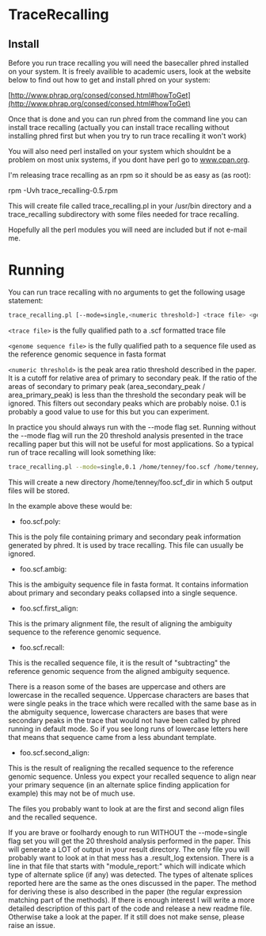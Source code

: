 # TraceRecalling

## Install

Before you run trace recalling you will need the basecaller phred
installed on your system.  It is freely availible to academic users,
look at the website below to find out how to get and install phred on
your system:  

[http://www.phrap.org/consed/consed.html#howToGet](http://www.phrap.org/consed/consed.html#howToGet)

Once that is done and you can run phred from the command line you can
install trace recalling (actually you can install trace recalling
without installing phred first but when you try to run trace recalling
it won't work)

You will also need perl installed on your system which shouldnt be a
problem on most unix systems, if you dont have perl go to
www.cpan.org.

I'm releasing trace recalling as an rpm so it should be as easy as (as
root):

rpm -Uvh trace_recalling-0.5.rpm

This will create file called trace_recalling.pl in your /usr/bin
directory and a trace_recalling subdirectory with some files needed
for trace recalling.

Hopefully all the perl modules you will need are included but if not
e-mail me.

# Running

You can run trace recalling with no arguments to get the following
usage statement:

```bash
trace_recalling.pl [--mode=single,<numeric threshold>] <trace file> <genomic sequence file>
```

`<trace file>` is the fully qualified path to a .scf formatted trace
file

`<genome sequence file>` is the fully qualified path to a sequence file
used as the reference genomic sequence in fasta format

`<numeric threshold>` is the peak area ratio threshold described in the
paper.  It is a cutoff for relative area of primary to secondary peak.
If the ratio of the areas of secondary to primary peak
(area_secondary_peak / area_primary_peak) is less than the threshold
the secondary peak will be ignored.  This filters out secondary peaks
which are probably noise.  0.1 is probably a good value to use for
this but you can experiment.

In practice you should always run with the --mode flag set.  Running
without the --mode flag will run the 20 threshold analysis presented
in the trace recalling paper but this will not be useful for most
applications.  So a typical run of trace recalling will look something
like:

```bash
trace_recalling.pl --mode=single,0.1 /home/tenney/foo.scf /home/tenney/bar.fa
```

This will create a new directory /home/tenney/foo.scf_dir in which 5
output files will be stored.

In the example above these would be:

- foo.scf.poly:

This is the poly file containing primary and secondary peak
information generated by phred.  It is used by trace recalling.  This
file can usually be ignored.

- foo.scf.ambig:

This is the ambiguity sequence file in fasta format.  It contains
information about primary and secondary peaks collapsed into a single
sequence.

- foo.scf.first_align:

This is the primary alignment file, the result of aligning the
ambiguity sequence to the reference genomic sequence.

- foo.scf.recall:

This is the recalled sequence file, it is the result of "subtracting"
the reference genomic sequence from the aligned ambiguity sequence.

There is a reason some of the bases are uppercase and others are
lowercase in the recalled sequence.  Uppercase characters are bases
that were single peaks in the trace which were recalled with the same
base as in the abmiguity sequence, lowercase characters are bases that
were secondary peaks in the trace that would not have been called by
phred running in default mode.  So if you see long runs of lowercase
letters here that means that sequence came from a less abundant
template.

- foo.scf.second_align:

This is the result of realigning the recalled sequence to the
reference genomic sequence.  Unless you expect your recalled sequence
to align near your primary sequence (in an alternate splice finding
application for example) this may not be of much use.

The files you probably want to look at are the first and second align
files and the recalled sequence.

If you are brave or foolhardy enough to run WITHOUT the --mode=single
flag set you will get the 20 threshold analysis performed in the
paper.  This will generate a LOT of output in your result directory.
The only file you will probably want to look at in that mess has a
.result_log extension.  There is a line in that file that starts with
"module_report:" which will indicate which type of alternate splice
(if any) was detected.  The types of altenate splices reported here
are the same as the ones discussed in the paper.  The method for
deriving these is also described in the paper (the regular expression
matching part of the methods).  If there is enough interest I will
write a more detailed description of this part of the code and release
a new readme file.  Otherwise take a look at the paper. If it still
does not make sense, please raise an issue.
